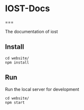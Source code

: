 # IOST-Docs
===

The documentation of iost

## Install
```
cd website/
npm install
```

## Run
Run the local server for development
```
cd website/
npm start
```
